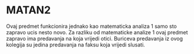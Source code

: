 # MATAN2

Ovaj predmet funkcionira jednako kao matematicka analiza 1 samo sto zapravo ucis nesto novo. Za razliku od matematicke analize 1 ovaj predmet zapravo ima predavanja na koja vrijedi otici. Buriceva predavanja iz ovog kolegija su jedina predavanja na faksu koja vrijedi slusati.